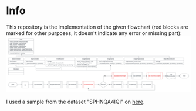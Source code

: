 # Info
This repository is the implementation of the given flowchart (red blocks are marked for other purposes, it doesn't indicate any error or missing part):
![Flowchart](CT&#32;Scan&#32;Workflow.png "CT Scan Workflow")

I used a sample from the dataset "SPHNQA4IQI" on [here](https://www.cancerimagingarchive.net/nbia-search/?CollectionCriteria=LIDC-IDRI).
